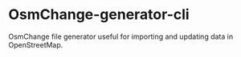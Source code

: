 # OsmChange-generator-cli
 OsmChange file generator useful for importing and updating data in OpenStreetMap.
